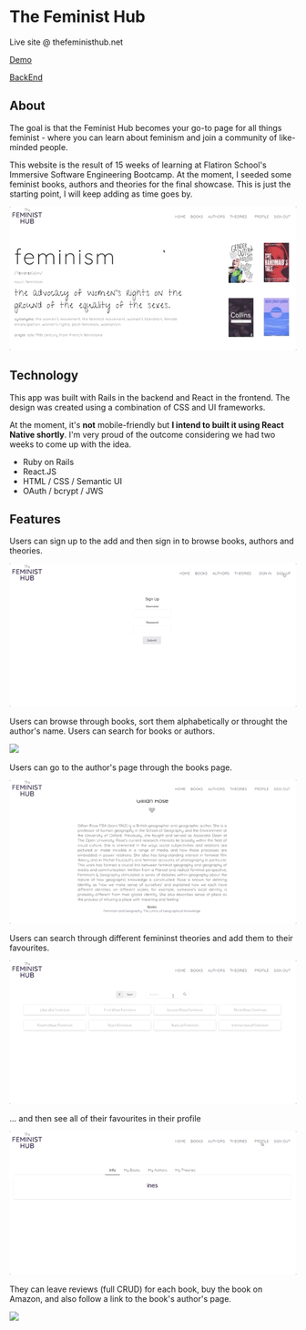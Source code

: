 # The Feminist Hub

Live site @ thefeministhub.net

[Demo](https://youtu.be/AigI6MtiBjo)

[BackEnd](https://github.com/inesgs12/feminist-website-backend)

## About

The goal is that the Feminist Hub becomes your go-to page for all things feminist - where you can learn about feminism and join a community of like-minded people.

This website is the result of 15 weeks of learning at Flatiron School's Immersive Software Engineering Bootcamp. At the moment, I seeded some feminist books, authors and theories for the final showcase. This is just the starting point, I will keep adding as time goes by.

![](./images/homepage.gif)

## Technology

This app was built with Rails in the backend and React in the frontend. The design was created using a combination of CSS and UI frameworks.

At the moment, it's **not** mobile-friendly but **I intend to built it using React Native shortly**. I'm very proud of the outcome considering we had two weeks to come up with the idea.

- Ruby on Rails
- React.JS
- HTML / CSS / Semantic UI
- OAuth / bcrypt / JWS

## Features

Users can sign up to the add and then sign in to browse books, authors and theories.

![](./images/signin.gif)

Users can browse through books, sort them alphabetically or throught the author's name. Users can search for books or authors.

![](./images/books.gif)

Users can go to the author's page through the books page.

![](./images/AuthorId.gif)

Users can search through different femininst theories and add them to their favourites.

![](./images/Theories.gif)

... and then see all of their favourites in their profile

![](./images/profile.gif)

They can leave reviews (full CRUD) for each book, buy the book on Amazon, and also follow a link to the book's author's page.

![](./images/books2.gif)
